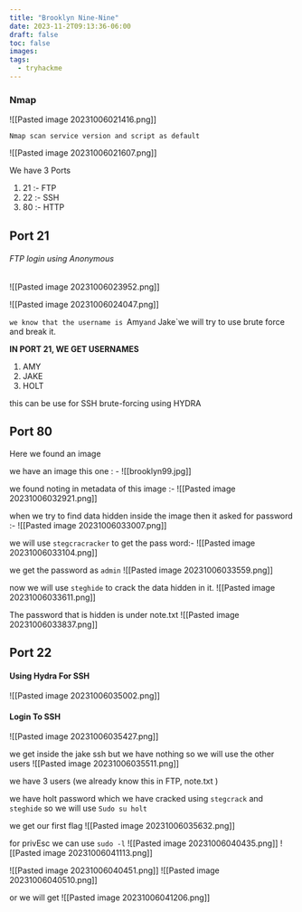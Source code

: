 ```yaml
---
title: "Brooklyn Nine-Nine"
date: 2023-11-2T09:13:36-06:00
draft: false
toc: false
images:
tags:
  - tryhackme
---
```


### Nmap

![[Pasted image 20231006021416.png]]

`Nmap scan service version and script as default`

![[Pasted image 20231006021607.png]]

We have 3 Ports 
1. 21 :- FTP
2. 22 :- SSH
3. 80 :- HTTP

## Port 21 

###### FTP login using Anonymous 

![[Pasted image 20231006023952.png]]

![[Pasted image 20231006024047.png]]

`we know that the username is `Amy`and` Jake`we will try to use brute force and break it.

**IN PORT 21, WE GET USERNAMES**
1. AMY
2. JAKE
3. HOLT

this can be use for SSH brute-forcing using HYDRA

## Port 80
Here we found an image

we have an image this one : - 
![[brooklyn99.jpg]]

we found noting in metadata of this image :- 
![[Pasted image 20231006032921.png]]

when we try to find data hidden inside the image then it asked for password :- 
![[Pasted image 20231006033007.png]]

we will use `stegcracracker` to get the pass word:- 
![[Pasted image 20231006033104.png]]

we get the password as `admin`
![[Pasted image 20231006033559.png]]

now we will use `steghide` to crack the data hidden in it.
![[Pasted image 20231006033611.png]]

The password that is hidden is under note.txt 
![[Pasted image 20231006033837.png]]

## Port 22
#### Using Hydra For SSH
![[Pasted image 20231006035002.png]]
#### Login To SSH

![[Pasted image 20231006035427.png]]

we get inside the jake ssh but we have nothing so we will use the other users
![[Pasted image 20231006035511.png]]

we have 3 users (we already know this in FTP, note.txt )

we have holt password which we have cracked using `stegcrack` and `steghide`
so we will use `Sudo su holt`

we get our first flag
![[Pasted image 20231006035632.png]]

for privEsc we can use `sudo -l`
![[Pasted image 20231006040435.png]]
![[Pasted image 20231006041113.png]]

![[Pasted image 20231006040451.png]]
![[Pasted image 20231006040510.png]]

or we will get ![[Pasted image 20231006041206.png]]
